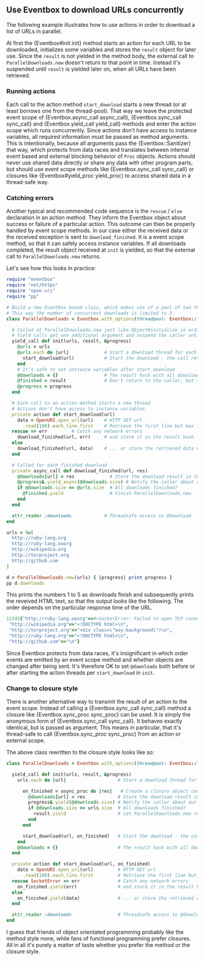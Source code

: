 ## Use Eventbox to download URLs concurrently

The following example illustrates how to use actions in order to download a list of URLs in parallel.

At first the {Eventbox#init init} method starts an action for each URL to be downloaded, initializes some variables and stores the `result` object for later use.
Since the `result` is not yielded in the method body, the external call to `ParallelDownloads.new` doesn't return to that point in time.
Instead it's suspended until `result` is yielded later on, when all URLs have been retrieved.

### Running actions

Each call to the action method `start_download` starts a new thread (or at least borrows one from the thread-pool).
That way we leave the protected event scope of {Eventbox.async_call async_call}, {Eventbox.sync_call sync_call} and {Eventbox.yield_call yield_call} methods and enter the action scope which runs concurrently.
Since actions don't have access to instance variables, all required information must be passed as method arguments.
This is intentionally, because all arguments pass the {Eventbox::Sanitizer} that way, which protects from data races and translates between internal event based and external blocking behavior of `Proc` objects.
Actions should never use shared data directly or share any data with other program parts, but should use event scope methods like {Eventbox.sync_call sync_call} or closures like {Eventbox#yield_proc yield_proc} to access shared data in a thread-safe way.

### Catching errors

Another typical and recommended code sequence is the `rescue` / `else` declaration in an action method.
They inform the Eventbox object about success or failure of a particular action.
This outcome can then be properly handled by event scope methods.
In our case either the received data or the received exception is sent to `download_finished`.
It is a event scope method, so that it can safely access instance variables.
If all downloads completed, the result object received at `init` is yielded, so that the external call to `ParallelDownloads.new` returns.

Let's see how this looks in practice:

```ruby
require "eventbox"
require "net/https"
require "open-uri"
require "pp"

# Build a new Eventbox based class, which makes use of a pool of two threads.
# This way the number of concurrent downloads is limited to 3.
class ParallelDownloads < Eventbox.with_options(threadpool: Eventbox::ThreadPool.new(3))

  # Called at ParallelDownloads.new just like Object#initialize in ordinary ruby classes
  # Yield calls get one additional argument and suspend the caller until result.yield is invoked
  yield_call def init(urls, result, &progress)
    @urls = urls
    @urls.each do |url|             # Start a download thread for each URL
      start_download(url)           # Start the download - the call returns immediately
    end
    # It's safe to set instance variables after start_download
    @downloads = {}                 # The result hash with all downloads
    @finished = result              # Don't return to the caller, but store result yielder for later
    @progress = progress
  end

  # Each call to an action method starts a new thread
  # Actions don't have access to instance variables.
  private action def start_download(url)
    data = OpenURI.open_uri(url)    # HTTP GET url
      .read(100).each_line.first    # Retrieve the first line but max 100 bytes
  rescue => err         # Catch any network errors
    download_finished(url, err)     # and store it in the result hash
  else
    download_finished(url, data)    # ... or store the retrieved data when successful
  end

  # Called for each finished download
  private async_call def download_finished(url, res)
    @downloads[url] = res             # Store the download result in the result hash
    @progress&.yield_async(@downloads.size) # Notify the caller about our progress
    if @downloads.size == @urls.size  # All downloads finished?
      @finished.yield                 # Finish ParallelDownloads.new
    end
  end

  attr_reader :downloads            # Threadsafe access to @download
end

urls = %w[
  http://ruby-lang.org
  http://ruby-lang.ooorg
  http://wikipedia.org
  http://torproject.org
  http://github.com
]

d = ParallelDownloads.new(urls) { |progress| print progress }
pp d.downloads
```

This prints the numbers 1 to 5 as downloads finish and subsequently prints the reveived HTML text, so that the output looks like the following.
The order depends on the particular response time of the URL.

```ruby
12345{"http://ruby-lang.ooorg"=>#<SocketError: Failed to open TCP connection to ruby-lang.ooorg:80 (getaddrinfo: Name or service not known)>,
 "http://wikipedia.org"=>"<!DOCTYPE html>\n",
 "http://torproject.org"=>"<div class=\"eoy-background\">\n",
 "http://ruby-lang.org"=>"<!DOCTYPE html>\n",
 "http://github.com"=>"\n"}
```

Since Eventbox protects from data races, it's insignificant in which order events are emitted by an event scope method and whether objects are changed after being sent.
It's therefore OK to set `@downloads` both before or after starting the action threads per `start_download` in `init`.

<a name="exceptions-closure-style"></a>
### Change to closure style

There is another alternative way to transmit the result of an action to the event scope.
Instead of calling a {Eventbox.sync_call sync_call} method a closure like {Eventbox.sync_proc sync_proc} can be used.
It is simply the anonymous form of {Eventbox.sync_call sync_call}.
It behaves exactly identical, but is passed as argument.
This means in particular, that it's thread-safe to call {Eventbox.sync_proc sync_proc} from an action or external scope.

The above class rewritten to the closure style looks like so:

```ruby
class ParallelDownloads < Eventbox.with_options(threadpool: Eventbox::ThreadPool.new(3))

  yield_call def init(urls, result, &progress)
    urls.each do |url|                   # Start a download thread for each URL

      on_finished = async_proc do |res|   # Create a closure object comparable to sync_call
        @downloads[url] = res            # Store the download result in the result hash
        progress&.yield(@downloads.size) # Notify the caller about our progress
        if @downloads.size == urls.size  # All downloads finished?
          result.yield                   # Let ParallelDownloads.new return
        end
      end

      start_download(url, on_finished)   # Start the download - the call returns immediately
    end
    @downloads = {}                      # The result hash with all downloads
  end

  private action def start_download(url, on_finished)
    data = OpenURI.open_uri(url)         # HTTP GET url
      .read(100).each_line.first         # Retrieve the first line but max 100 bytes
  rescue SocketError => err              # Catch any network errors
    on_finished.yield(err)               # and store it in the result hash
  else
    on_finished.yield(data)              # ... or store the retrieved data when successful
  end

  attr_reader :downloads                 # Threadsafe access to @download
end
```

I guess that friends of object orientated programming probably like the method style more, while fans of functional programming prefer closures.
All in all it's purely a matter of taste whether you prefer the method or the closure style.
